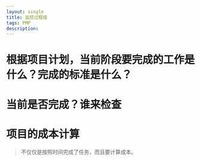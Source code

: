 ```yaml
---
layout: single
title: 监控过程组
tags: PMP
description: 
---
```

# 根据项目计划，当前阶段要完成的工作是什么？完成的标准是什么？

# 当前是否完成？谁来检查

# 项目的成本计算
>不仅仅是按照时间完成了任务，而且要计算成本。


